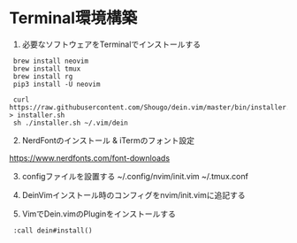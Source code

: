 # Terminal環境構築

1. 必要なソフトウェアをTerminalでインストールする

```
 brew install neovim
 brew install tmux
 brew install rg
 pip3 install -U neovim

 curl https://raw.githubusercontent.com/Shougo/dein.vim/master/bin/installer.sh > installer.sh
 sh ./installer.sh ~/.vim/dein
```

2. NerdFontのインストール & iTermのフォント設定

  https://www.nerdfonts.com/font-downloads

3. configファイルを設置する
 ~/.config/nvim/init.vim
 ~/.tmux.conf

4. DeinVimインストール時のコンフィグをnvim/init.vimに追記する

5. VimでDein.vimのPluginをインストールする
````
 :call dein#install()
````


